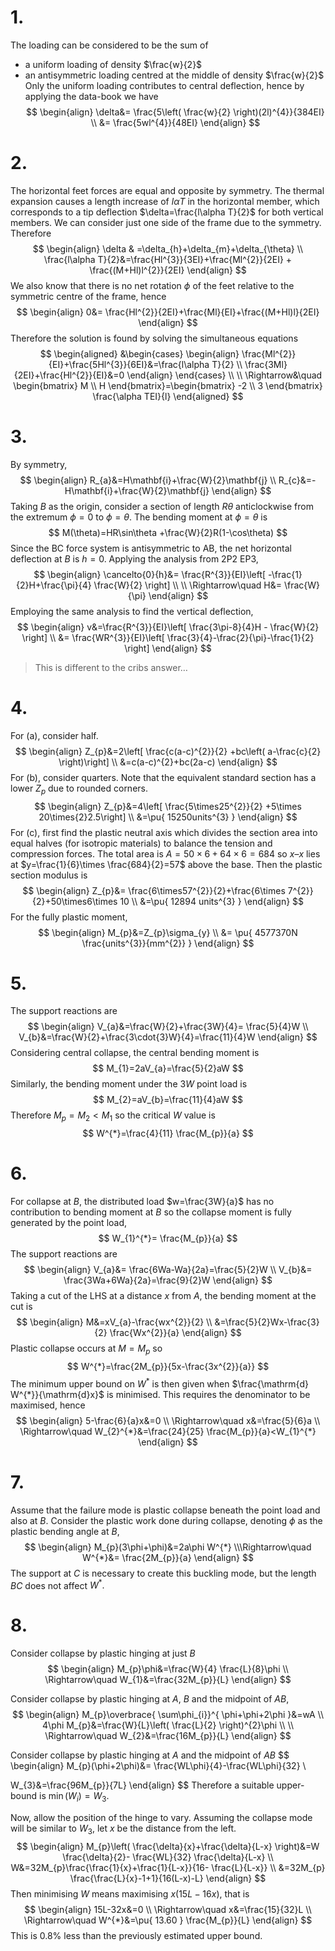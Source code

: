 # 1.
The loading can be considered to be the sum of
- a uniform loading of density $\frac{w}{2}$
- an antisymmetric loading centred at the middle of density $\frac{w}{2}$
Only the uniform loading contributes to central deflection, hence by applying the data-book we have
$$
\begin{align}
\delta&= \frac{5\left( \frac{w}{2} \right)(2l)^{4}}{384EI} \\
&= \frac{5wl^{4}}{48EI}
 \end{align}
$$
# 2.
The horizontal feet forces are equal and opposite by symmetry. The thermal expansion causes a length increase of $l\alpha T$ in the  horizontal member, which corresponds to a tip deflection $\delta=\frac{l\alpha T}{2}$ for both vertical members. We can consider just one side of the frame due to the symmetry. Therefore
$$
\begin{align}
\delta & =\delta_{h}+\delta_{m}+\delta_{\theta} \\
\frac{l\alpha T}{2}&=\frac{Hl^{3}}{3EI}+\frac{Ml^{2}}{2EI} + \frac{(M+Hl)l^{2}}{2EI}
 \end{align}
$$
We also know that there is no net rotation $\phi$ of the feet relative to the symmetric centre of the frame, hence
$$
\begin{align}
0&= \frac{Hl^{2}}{2EI}+\frac{Ml}{EI}+\frac{(M+Hl)l}{2EI}
\end{align}
$$
Therefore the solution is found by solving the simultaneous equations
$$
\begin{aligned}
&\begin{cases}
\begin{align}
\frac{Ml^{2}}{EI}+\frac{5Hl^{3}}{6EI}&=\frac{l\alpha T}{2} \\
\frac{3Ml}{2EI}+\frac{Hl^{2}}{EI}&=0
\end{align}
\end{cases}
\\ \\
\Rightarrow&\quad \begin{bmatrix}
M \\
H
\end{bmatrix}=\begin{bmatrix}
-2 \\
3
\end{bmatrix} \frac{\alpha TEI}{l}
 \end{aligned}
$$
# 3.
By symmetry,
$$
\begin{align}
R_{a}&=H\mathbf{i}+\frac{W}{2}\mathbf{j} \\
R_{c}&=-H\mathbf{i}+\frac{W}{2}\mathbf{j}
\end{align}
$$
Taking $B$ as the origin, consider a section of length $R\theta$ anticlockwise from the extremum $\phi=0$ to $\phi=\theta.$ The bending moment at $\phi=\theta$ is
$$
M(\theta)=HR\sin\theta +\frac{W}{2}R(1-\cos\theta)
$$
Since the BC force system is antisymmetric to AB, the net horizontal deflection at $B$ is $h=0$. Applying the analysis from 2P2 EP3,
$$
\begin{align}
\cancelto{0}{h}&= \frac{R^{3}}{EI}\left[ -\frac{1}{2}H+\frac{\pi}{4} \frac{W}{2} \right] \\
 \\
\Rightarrow\quad H&= \frac{W}{\pi}
 \end{align}
$$
Employing the same analysis to find the vertical deflection,
$$
\begin{align}
v&=\frac{R^{3}}{EI}\left[ \frac{3\pi-8}{4}H - \frac{W}{2} \right]  \\
&= \frac{WR^{3}}{EI}\left[ \frac{3}{4}-\frac{2}{\pi}-\frac{1}{2} \right] 
\end{align}
$$
>This is different to the cribs answer…

# 4.
For (a), consider half.
$$
\begin{align}
Z_{p}&=2\left[ \frac{c(a-c)^{2}}{2} +bc\left( a-\frac{c}{2} \right)\right]  \\
&=c(a-c)^{2}+bc(2a-c)
 \end{align}
$$
For (b), consider quarters. Note that the equivalent standard section has a lower $Z_{p}$ due to rounded corners. 
$$
\begin{align}
Z_{p}&=4\left[ \frac{5\times25^{2}}{2} +5\times 20\times{2}2.5\right]  \\
&=\pu{ 15250units^{3} }
 \end{align}
$$
For (c), first find the plastic neutral axis which divides the section area into equal halves (for isotropic materials) to balance the tension and compression forces. The total area is $A=50\times 6+64\times 6=684$ so $x–x$ lies at $y=\frac{1}{6}\times \frac{684}{2}=57$ above the base. Then the plastic section modulus is
$$
\begin{align}
Z_{p}&= \frac{6\times57^{2}}{2}+\frac{6\times 7^{2}}{2}+50\times6\times 10 \\
&=\pu{ 12894 units^{3} }
 \end{align}
$$
For the fully plastic moment,
$$
\begin{align}
M_{p}&=Z_{p}\sigma_{y} \\
&= \pu{ 4577370N \frac{units^{3}}{mm^{2}} }
 \end{align}
$$
# 5.
The support reactions are
$$
\begin{align}
V_{a}&=\frac{W}{2}+\frac{3W}{4}= \frac{5}{4}W \\
V_{b}&=\frac{W}{2}+\frac{3\cdot{3}W}{4}=\frac{11}{4}W
 \end{align}
$$
Considering central collapse, the central bending moment is
$$
M_{1}=2aV_{a}=\frac{5}{2}aW
$$
Similarly, the bending moment under the $3W$ point load is
$$
M_{2}=aV_{b}=\frac{11}{4}aW
$$
Therefore $M_{p}=M_{2}<M_{1}$ so the critical $W$ value is
$$
W^{*}=\frac{4}{11} \frac{M_{p}}{a}
$$
# 6.
For collapse at $B$, the distributed load $w=\frac{3W}{a}$ has no contribution to bending moment at $B$ so the collapse moment is fully generated by the point load,
$$
W_{1}^{*}= \frac{M_{p}}{a}
$$
The support reactions are
$$
\begin{align}
V_{a}&= \frac{6Wa-Wa}{2a}=\frac{5}{2}W \\
V_{b}&= \frac{3Wa+6Wa}{2a}=\frac{9}{2}W
\end{align}
$$
Taking a cut of the LHS at a distance $x$ from $A,$ the bending moment at the cut is
$$
\begin{align}
M&=xV_{a}-\frac{wx^{2}}{2} \\
&=\frac{5}{2}Wx-\frac{3}{2} \frac{Wx^{2}}{a}
 \end{align}
$$
Plastic collapse occurs at $M=M_{p}$ so
$$
W^{*}=\frac{2M_{p}}{5x-\frac{3x^{2}}{a}}
$$
The minimum upper bound on $W^{*}$ is then given when $\frac{\mathrm{d} W^{*}}{\mathrm{d}x}$ is minimised. This requires the denominator to be maximised, hence
$$
\begin{align}
5-\frac{6}{a}x&=0 \\
\Rightarrow\quad x&=\frac{5}{6}a \\ 
\Rightarrow\quad W_{2}^{*}&=\frac{24}{25} \frac{M_{p}}{a}<W_{1}^{*}
 \end{align}
$$
# 7.
Assume that the failure mode is plastic collapse beneath the point load and also at $B.$ Consider the plastic work done during collapse, denoting $\phi$ as the plastic bending angle at $B$,
$$
\begin{align}
M_{p}(3\phi+\phi)&=2a\phi W^{*} \\\Rightarrow\quad 
W^{*}&= \frac{2M_{p}}{a}
 \end{align}
$$
The support at $C$ is necessary to create this buckling mode, but the length $BC$ does not affect $W^{*}.$
# 8.
Consider collapse by plastic hinging at just $B$
$$
\begin{align}
M_{p}\phi&=\frac{W}{4} \frac{L}{8}\phi \\
\Rightarrow\quad W_{1}&=\frac{32M_{p}}{L}
 \end{align}
$$

Consider collapse by plastic hinging at $A$, $B$ and the midpoint of $AB$,
$$
\begin{align}
M_{p}\overbrace{ \sum\phi_{i}}^{ \phi+\phi+2\phi }&=wA \\
4\phi M_{p}&=\frac{W}{L}\left(  \frac{L}{2} \right)^{2}\phi \\
 \\
\Rightarrow\quad W_{2}&=\frac{16M_{p}}{L}
 \end{align}
$$

Consider collapse by plastic hinging at $A$ and the midpoint of $AB$
$$
\begin{align}
M_{p}(\phi+2\phi)&= \frac{WL\phi}{4}-\frac{WL\phi}{32} \\

W_{3}&=\frac{96M_{p}}{7L}
 \end{align}
$$
Therefore a suitable upper-bound is $\min(W_{i})=W_{3}.$

Now, allow the position of the hinge to vary. Assuming the collapse mode will be similar to $W_{3},$ let $x$ be the distance from the left.
$$
\begin{align}
M_{p}\left( \frac{\delta}{x}+\frac{\delta}{L-x} \right)&=W \frac{\delta}{2}- \frac{WL}{32} \frac{\delta}{L-x} \\
W&=32M_{p}\frac{\frac{1}{x}+\frac{1}{L-x}}{16- \frac{L}{L-x}} \\
&=32M_{p} \frac{\frac{L}{x}-1+1}{16(L-x)-L}
 \end{align}
$$
Then minimising $W$ means maximising $x(15L-16x),$ that is
$$
\begin{align}
15L-32x&=0 \\
\Rightarrow\quad x&=\frac{15}{32}L \\
\Rightarrow\quad W^{*}&=\pu{ 13.60 } \frac{M_{p}}{L}
 \end{align}
$$
This is $0.8\%$ less than the previously estimated upper bound.
